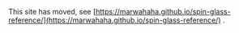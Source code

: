 This site has moved, see [https://marwahaha.github.io/spin-glass-reference/](https://marwahaha.github.io/spin-glass-reference/) .
